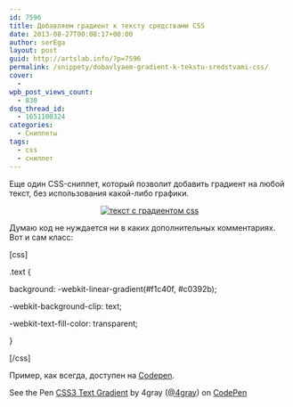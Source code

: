 ```yaml
---
id: 7596
title: Добавляем градиент к тексту средствами CSS
date: 2013-08-27T00:08:17+00:00
author: serEga
layout: post
guid: http://artslab.info/?p=7596
permalink: /snippety/dobavlyaem-gradient-k-tekstu-sredstvami-css/
cover:
  - 
wpb_post_views_count:
  - 830
dsq_thread_id:
  - 1651100324
categories:
  - Сниппеты
tags:
  - css
  - сниппет
---
```

Еще один CSS-сниппет, который позволит добавить градиент на любой текст, без использования какой-либо графики.

<center>
  <a href="http://img.artslab.info/text_s_gradientom.png"><img src="http://img.artslab.info/text_s_gradientom-300x67.png" alt="текст с градиентом css" class="aligncenter size-medium wp-image-7597" srcset="http://img.artslab.info/text_s_gradientom-300x67.png 300w, http://img.artslab.info/text_s_gradientom.png 519w" sizes="(max-width: 300px) 100vw, 300px" /></a>
</center>


  
<!--more-->

Думаю код не нуждается ни в каких дополнительных комментариях. Вот и сам класс:

[css]
  
.text {
    
background: -webkit-linear-gradient(#f1c40f, #c0392b);
    
-webkit-background-clip: text;
    
-webkit-text-fill-color: transparent;
  
}
  
[/css]

Пример, как всегда, доступен на <a href="http://codepen.io/4gray/pen/sxGka" target="_blank">Codepen</a>.

<p data-height="268" data-theme-id="414" data-slug-hash="sxGka" data-user="4gray" data-default-tab="result" class='codepen'>
  See the Pen <a href='http://codepen.io/4gray/pen/sxGka'>CSS3 Text Gradient</a> by 4gray (<a href='http://codepen.io/4gray'>@4gray</a>) on <a href='http://codepen.io'>CodePen</a>
</p>